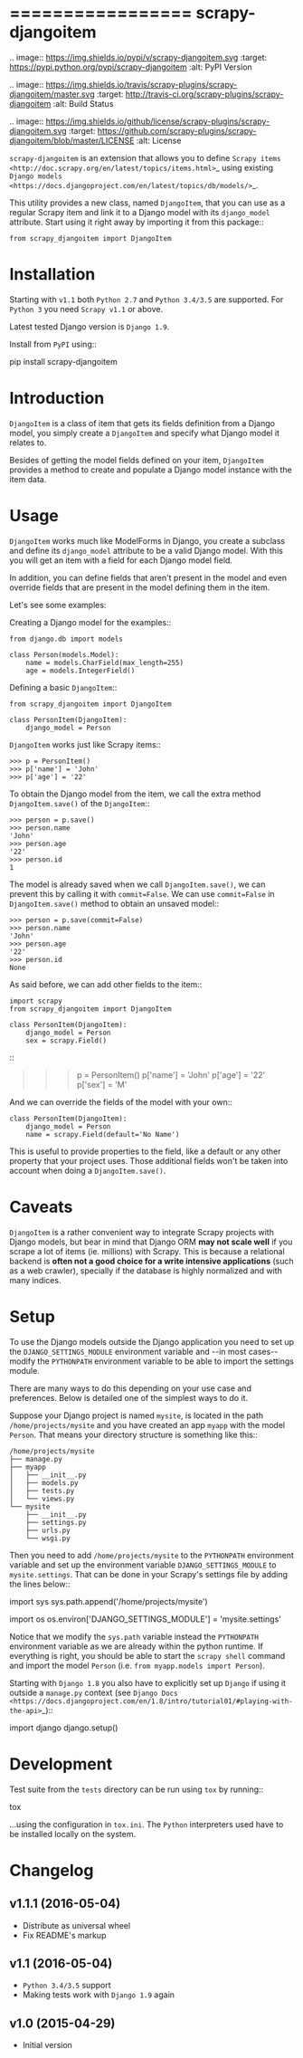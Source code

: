 =================
scrapy-djangoitem
=================

.. image:: https://img.shields.io/pypi/v/scrapy-djangoitem.svg
   :target: https://pypi.python.org/pypi/scrapy-djangoitem
   :alt: PyPI Version

.. image:: https://img.shields.io/travis/scrapy-plugins/scrapy-djangoitem/master.svg
   :target: http://travis-ci.org/scrapy-plugins/scrapy-djangoitem
   :alt: Build Status

.. image:: https://img.shields.io/github/license/scrapy-plugins/scrapy-djangoitem.svg
   :target: https://github.com/scrapy-plugins/scrapy-djangoitem/blob/master/LICENSE
   :alt: License


``scrapy-djangoitem`` is an extension that allows you to define `Scrapy items
<http://doc.scrapy.org/en/latest/topics/items.html>`_ using existing `Django
models <https://docs.djangoproject.com/en/latest/topics/db/models/>`_.

This utility provides a new class, named ``DjangoItem``, that you can use as a
regular Scrapy item and link it to a Django model with its ``django_model``
attribute. Start using it right away by importing it from this package::

    from scrapy_djangoitem import DjangoItem

Installation
============

Starting with ``v1.1`` both ``Python 2.7`` and ``Python 3.4/3.5`` are
supported. For ``Python 3`` you need ``Scrapy v1.1`` or above.

Latest tested Django version is ``Django 1.9``.

Install from ``PyPI`` using::

  pip install scrapy-djangoitem


Introduction
============

``DjangoItem`` is a class of item that gets its fields definition from a
Django model, you simply create a ``DjangoItem`` and specify what Django
model it relates to.

Besides of getting the model fields defined on your item, ``DjangoItem``
provides a method to create and populate a Django model instance with the item
data.

Usage
=====

``DjangoItem`` works much like ModelForms in Django, you create a subclass
and define its ``django_model`` attribute to be a valid Django model. With this
you will get an item with a field for each Django model field.

In addition, you can define fields that aren't present in the model and even
override fields that are present in the model defining them in the item.

Let's see some examples:

Creating a Django model for the examples::

    from django.db import models

    class Person(models.Model):
        name = models.CharField(max_length=255)
        age = models.IntegerField()

Defining a basic ``DjangoItem``::

    from scrapy_djangoitem import DjangoItem

    class PersonItem(DjangoItem):
        django_model = Person

``DjangoItem`` works just like Scrapy items::

    >>> p = PersonItem()
    >>> p['name'] = 'John'
    >>> p['age'] = '22'

To obtain the Django model from the item, we call the extra method
``DjangoItem.save()`` of the ``DjangoItem``::

    >>> person = p.save()
    >>> person.name
    'John'
    >>> person.age
    '22'
    >>> person.id
    1

The model is already saved when we call ``DjangoItem.save()``, we
can prevent this by calling it with ``commit=False``. We can use
``commit=False`` in ``DjangoItem.save()`` method to obtain an unsaved model::

    >>> person = p.save(commit=False)
    >>> person.name
    'John'
    >>> person.age
    '22'
    >>> person.id
    None

As said before, we can add other fields to the item::

    import scrapy
    from scrapy_djangoitem import DjangoItem

    class PersonItem(DjangoItem):
        django_model = Person
        sex = scrapy.Field()

::

   >>> p = PersonItem()
   >>> p['name'] = 'John'
   >>> p['age'] = '22'
   >>> p['sex'] = 'M'

And we can override the fields of the model with your own::

    class PersonItem(DjangoItem):
        django_model = Person
        name = scrapy.Field(default='No Name')

This is useful to provide properties to the field, like a default or any other
property that your project uses. Those additional fields won't be taken into
account when doing a ``DjangoItem.save()``.

Caveats
=======

``DjangoItem`` is a rather convenient way to integrate Scrapy projects with Django
models, but bear in mind that Django ORM **may not scale well** if you scrape a lot
of items (ie. millions) with Scrapy. This is because a relational backend is
**often not a good choice for a write intensive applications** (such as a web
crawler), specially if the database is highly normalized and with many indices.

Setup
=====

To use the Django models outside the Django application you need to set up the
``DJANGO_SETTINGS_MODULE`` environment variable and --in most cases-- modify
the ``PYTHONPATH`` environment variable to be able to import the settings
module.

There are many ways to do this depending on your use case and preferences.
Below is detailed one of the simplest ways to do it.

Suppose your Django project is named ``mysite``, is located in the path
``/home/projects/mysite`` and you have created an app ``myapp`` with the model
``Person``. That means your directory structure is something like this::

    /home/projects/mysite
    ├── manage.py
    ├── myapp
    │   ├── __init__.py
    │   ├── models.py
    │   ├── tests.py
    │   └── views.py
    └── mysite
        ├── __init__.py
        ├── settings.py
        ├── urls.py
        └── wsgi.py

Then you need to add ``/home/projects/mysite`` to the ``PYTHONPATH``
environment variable and set up the environment variable
``DJANGO_SETTINGS_MODULE`` to ``mysite.settings``. That can be done in your
Scrapy's settings file by adding the lines below::

  import sys
  sys.path.append('/home/projects/mysite')

  import os
  os.environ['DJANGO_SETTINGS_MODULE'] = 'mysite.settings'

Notice that we modify the ``sys.path`` variable instead the ``PYTHONPATH``
environment variable as we are already within the python runtime. If everything
is right, you should be able to start the ``scrapy shell`` command and import
the model ``Person`` (i.e. ``from myapp.models import Person``).

Starting with ``Django 1.8`` you also have to explicitly set up ``Django`` if using
it outside a ``manage.py`` context
(see `Django Docs <https://docs.djangoproject.com/en/1.8/intro/tutorial01/#playing-with-the-api>`_)::

  import django
  django.setup()


Development
===========

Test suite from the ``tests`` directory can be run using ``tox`` by running::

  tox

...using the configuration in ``tox.ini``. The ``Python`` interpreters
used have to be installed locally on the system.


Changelog
=========

v1.1.1 (2016-05-04)
-------------------

* Distribute as universal wheel
* Fix README's markup

v1.1 (2016-05-04)
-----------------

* ``Python 3.4/3.5`` support
* Making tests work with ``Django 1.9`` again

v1.0 (2015-04-29)
-----------------

* Initial version
